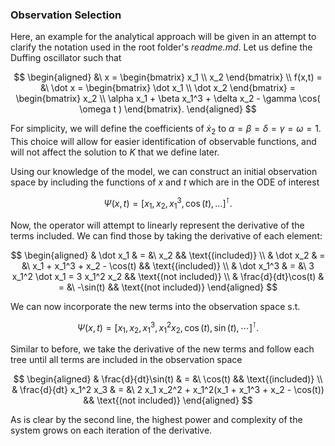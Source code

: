 ### **Observation Selection**

Here, an example for the analytical approach will be given in an attempt to clarify the notation used in the root folder's *readme.md*. Let us define the Duffing oscillator such that

$$
    \begin{aligned}
        &\ x = \begin{bmatrix}
            x_1 \\
            x_2
        \end{bmatrix} \\
        f(x,t) = &\ \dot x = \begin{bmatrix}
            \dot x_1 \\
            \dot x_2
        \end{bmatrix} = \begin{bmatrix}
            x_2 \\
            \alpha x_1 + \beta x_1^3 + \delta x_2 - \gamma \cos( \omega t )
        \end{bmatrix}.
    \end{aligned}
$$

For simplicity, we will define the coefficients of $\dot x_2$ to $\alpha = \beta = \delta = \gamma = \omega = 1$. This choice will allow for easier identification of observable functions, and will not affect the solution to $K$ that we define later.

Using our knowledge of the model, we can construct an initial observation space by including the functions of $x$ and $t$ which are in the ODE of interest

$$
    \Psi(x,t) = [x_1, x_2, x_1^3, \cos(t),...]^\intercal.
$$

Now, the operator will attempt to linearly represent the derivative of the terms included. We can find those by taking the derivative of each element:

$$
    \begin{aligned}
        & \dot x_1 & = &\ x_2 && \text{(included)} \\
        & \dot x_2 & = &\ x_1 + x_1^3 + x_2 - \cos(t) && \text{(included)} \\
        & \dot x_1^3 & = &\ 3 x_1^2 \dot x_1 = 3 x_1^2 x_2 && \text{(not included)} \\
        & \frac{d}{dt}\cos(t) & = &\ -\sin(t) && \text{(not included)}
    \end{aligned}
$$

We can now incorporate the new terms into the observation space s.t.

$$
    \Psi(x,t) = [x_1, x_2, x_1^3, x_1^2 x_2, \cos(t), \sin(t), \cdots]^\intercal.
$$

Similar to before, we take the derivative of the new terms and follow each tree until all terms are included in the observation space

$$
    \begin{aligned}
        & \frac{d}{dt}\sin(t) & = &\ \cos(t) && \text{(included)} \\
        & \frac{d}{dt} x_1^2 x_3 & = &\ 2 x_1 x_2^2 + x_1^2(x_1 + x_1^3 + x_2 - \cos(t)) && \text{(not included)}
    \end{aligned}
$$

As is clear by the second line, the highest power and complexity of the system grows on each iteration of the derivative.
